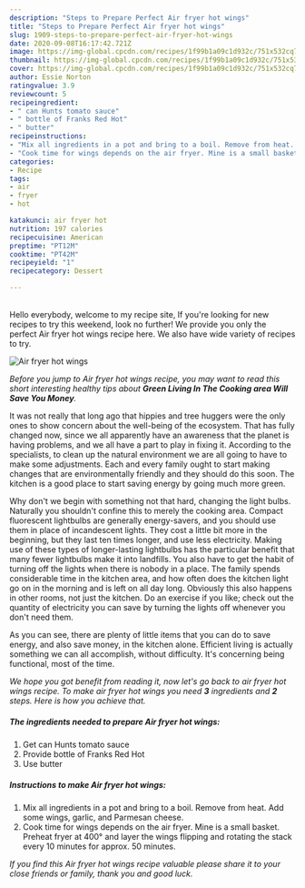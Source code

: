 ```yaml
---
description: "Steps to Prepare Perfect Air fryer hot wings"
title: "Steps to Prepare Perfect Air fryer hot wings"
slug: 1909-steps-to-prepare-perfect-air-fryer-hot-wings
date: 2020-09-08T16:17:42.721Z
image: https://img-global.cpcdn.com/recipes/1f99b1a09c1d932c/751x532cq70/air-fryer-hot-wings-recipe-main-photo.jpg
thumbnail: https://img-global.cpcdn.com/recipes/1f99b1a09c1d932c/751x532cq70/air-fryer-hot-wings-recipe-main-photo.jpg
cover: https://img-global.cpcdn.com/recipes/1f99b1a09c1d932c/751x532cq70/air-fryer-hot-wings-recipe-main-photo.jpg
author: Essie Norton
ratingvalue: 3.9
reviewcount: 5
recipeingredient:
- " can Hunts tomato sauce"
- " bottle of Franks Red Hot"
- " butter"
recipeinstructions:
- "Mix all ingredients in a pot and bring to a boil. Remove from heat. Add some wings, garlic, and Parmesan cheese."
- "Cook time for wings depends on the air fryer. Mine is a small basket. Preheat fryer at 400° and layer the wings flipping and rotating the stack every 10 minutes for approx. 50 minutes."
categories:
- Recipe
tags:
- air
- fryer
- hot

katakunci: air fryer hot 
nutrition: 197 calories
recipecuisine: American
preptime: "PT12M"
cooktime: "PT42M"
recipeyield: "1"
recipecategory: Dessert

---
```

<br>
Hello everybody, welcome to my recipe site, If you're looking for new recipes to try this weekend, look no further! We provide you only the perfect Air fryer hot wings recipe here. We also have wide variety of recipes to try.
<br>


![Air fryer hot wings](https://img-global.cpcdn.com/recipes/1f99b1a09c1d932c/751x532cq70/air-fryer-hot-wings-recipe-main-photo.jpg)

<i>Before you jump to Air fryer hot wings recipe, you may want to read this short interesting healthy tips about 
<strong>Green Living In The Cooking area Will Save You Money</strong>.</i>
</br>

It was not really that long ago that hippies and tree huggers were the only ones to show concern about the well-being of the ecosystem. That has fully changed now, since we all apparently have an awareness that the planet is having problems, and we all have a part to play in fixing it. According to the specialists, to clean up the natural environment we are all going to have to make some adjustments. Each and every family ought to start making changes that are environmentally friendly and they should do this soon. The kitchen is a good place to start saving energy by going much more green.

Why don't we begin with something not that hard, changing the light bulbs. Naturally you shouldn't confine this to merely the cooking area. Compact fluorescent lightbulbs are generally energy-savers, and you should use them in place of incandescent lights. They cost a little bit more in the beginning, but they last ten times longer, and use less electricity. Making use of these types of longer-lasting lightbulbs has the particular benefit that many fewer lightbulbs make it into landfills. You also have to get the habit of turning off the lights when there is nobody in a place. The family spends considerable time in the kitchen area, and how often does the kitchen light go on in the morning and is left on all day long. Obviously this also happens in other rooms, not just the kitchen. Do an exercise if you like; check out the quantity of electricity you can save by turning the lights off whenever you don't need them.

As you can see, there are plenty of little items that you can do to save energy, and also save money, in the kitchen alone. Efficient living is actually something we can all accomplish, without difficulty. It's concerning being functional, most of the time.


<i>We hope you got benefit from reading it, now let's go back to air fryer hot wings recipe. To make air fryer hot wings you need <strong>3</strong> ingredients and <strong>2</strong> steps. Here is how you achieve that.
</i>

##### The ingredients needed to prepare Air fryer hot wings:

1. Get  can Hunts tomato sauce
1. Provide  bottle of Franks Red Hot
1. Use  butter


##### Instructions to make Air fryer hot wings:

1. Mix all ingredients in a pot and bring to a boil. Remove from heat. Add some wings, garlic, and Parmesan cheese.
1. Cook time for wings depends on the air fryer. Mine is a small basket. Preheat fryer at 400° and layer the wings flipping and rotating the stack every 10 minutes for approx. 50 minutes.


<i>If you find this Air fryer hot wings recipe valuable please share it to your close friends or family, thank you and good luck.</i>
